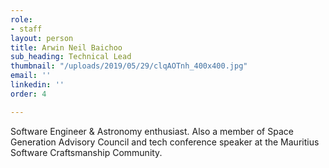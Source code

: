 ```yaml
---
role:
- staff
layout: person
title: Arwin Neil Baichoo
sub_heading: Technical Lead
thumbnail: "/uploads/2019/05/29/clqAOTnh_400x400.jpg"
email: ''
linkedin: ''
order: 4

---
```

Software Engineer & Astronomy enthusiast. Also a member of Space Generation Advisory Council and tech conference speaker at the Mauritius Software Craftsmanship Community.